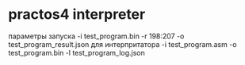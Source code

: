 # practos4 interpreter
параметры запуска 
-i test_program.bin -r 198:207 -o test_program_result.json
для интерпритатора
-i test_program.asm -o test_program.bin -l test_program_log.json
